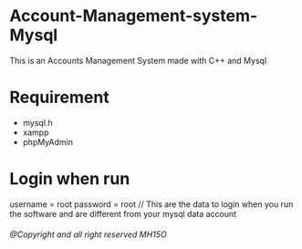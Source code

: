 # Account-Management-system-Mysql
This is an Accounts Management System made with C++ and Mysql

<h1>Requirement </h1>
<ul>
  <li>mysql.h</li>
  <li>xampp</li>
  <li>phpMyAdmin</li>
</ul>
<h1>Login when run</h1>
username = root
password = root
// This are the data to login when you run the software and are different from your mysql data account 
<h6>@Copyright and all right reserved MH15O </h6>
